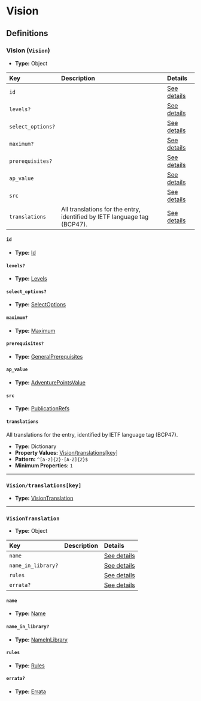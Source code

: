 # Vision

## Definitions

### <a name="Vision"></a> Vision (`Vision`)

- **Type:** Object

Key | Description | Details
:-- | :-- | :--
`id` |  | <a href="#Vision/id">See details</a>
`levels?` |  | <a href="#Vision/levels">See details</a>
`select_options?` |  | <a href="#Vision/select_options">See details</a>
`maximum?` |  | <a href="#Vision/maximum">See details</a>
`prerequisites?` |  | <a href="#Vision/prerequisites">See details</a>
`ap_value` |  | <a href="#Vision/ap_value">See details</a>
`src` |  | <a href="#Vision/src">See details</a>
`translations` | All translations for the entry, identified by IETF language tag (BCP47). | <a href="#Vision/translations">See details</a>

#### <a name="Vision/id"></a> `id`

- **Type:** <a href="../_Activatable.md#Id">Id</a>

#### <a name="Vision/levels"></a> `levels?`

- **Type:** <a href="../_Activatable.md#Levels">Levels</a>

#### <a name="Vision/select_options"></a> `select_options?`

- **Type:** <a href="../_Activatable.md#SelectOptions">SelectOptions</a>

#### <a name="Vision/maximum"></a> `maximum?`

- **Type:** <a href="../_Activatable.md#Maximum">Maximum</a>

#### <a name="Vision/prerequisites"></a> `prerequisites?`

- **Type:** <a href="../_Prerequisite.md#GeneralPrerequisites">GeneralPrerequisites</a>

#### <a name="Vision/ap_value"></a> `ap_value`

- **Type:** <a href="../_Activatable.md#AdventurePointsValue">AdventurePointsValue</a>

#### <a name="Vision/src"></a> `src`

- **Type:** <a href="../source/_PublicationRef.md#PublicationRefs">PublicationRefs</a>

#### <a name="Vision/translations"></a> `translations`

All translations for the entry, identified by IETF language tag (BCP47).

- **Type:** Dictionary
- **Property Values:** <a href="#Vision/translations[key]">Vision/translations[key]</a>
- **Pattern:** `^[a-z]{2}-[A-Z]{2}$`
- **Minimum Properties:** `1`

---

### <a name="Vision/translations[key]"></a> `Vision/translations[key]`

- **Type:** <a href="#VisionTranslation">VisionTranslation</a>

---

### <a name="VisionTranslation"></a> `VisionTranslation`

- **Type:** Object

Key | Description | Details
:-- | :-- | :--
`name` |  | <a href="#VisionTranslation/name">See details</a>
`name_in_library?` |  | <a href="#VisionTranslation/name_in_library">See details</a>
`rules` |  | <a href="#VisionTranslation/rules">See details</a>
`errata?` |  | <a href="#VisionTranslation/errata">See details</a>

#### <a name="VisionTranslation/name"></a> `name`

- **Type:** <a href="../_Activatable.md#Name">Name</a>

#### <a name="VisionTranslation/name_in_library"></a> `name_in_library?`

- **Type:** <a href="../_Activatable.md#NameInLibrary">NameInLibrary</a>

#### <a name="VisionTranslation/rules"></a> `rules`

- **Type:** <a href="../_Activatable.md#Rules">Rules</a>

#### <a name="VisionTranslation/errata"></a> `errata?`

- **Type:** <a href="../source/_Erratum.md#Errata">Errata</a>
